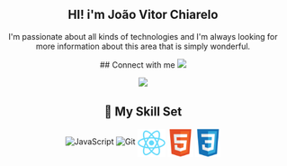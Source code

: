 <div align="center">

## HI! i'm João Vitor Chiarelo

I'm passionate about all kinds of technologies and I'm always looking for more information about this area that is simply wonderful.
  </div>
<div align="center">
## Connect with me <img src="https://media.giphy.com/media/LnQjpWaON8nhr21vNW/giphy.gif" width="60">

<a href="https://www.linkedin.com/in/joao-vitor-chiarelo-6986151a7/"><img src="https://img.shields.io/badge/LinkedIn-0077B5?style=for-the-badge&logo=linkedin&logoColor=white"></a>
</div>
<div align="center" >

## 🤹 My Skill Set

<div>
<img margin="80" src="https://camo.githubusercontent.com/ece04e9e6d8e7370a88024f41d544915e01ce71b5457326c08349cc282ccf2d4/68747470733a2f2f6d65646961332e67697068792e636f6d2f6d656469612f6c6e377a32655772696951416c6c6656636e2f323030772e77656270" alt="JavaScript" height="50" width="50"  />  
<img  alt="Git" height="50" width="50"  src="https://camo.githubusercontent.com/0cad3f969b0946abd0e5f16e9ed1ff78a2495a40c2bb5c6414aefd4be76505aa/68747470733a2f2f692e67697068792e636f6d2f6d656469612f4b7a4a6b7a6a676766474e355079366e6b542f3230302e77656270"  />
<img align="center" alt="joaoch-React"  width="50"  src="https://raw.githubusercontent.com/devicons/devicon/master/icons/react/react-original.svg" height="50">
  <img align="center" alt="joaoch-HTML"  width="45" src="https://raw.githubusercontent.com/devicons/devicon/master/icons/html5/html5-original.svg" height="50">
 
  <img align="center" alt="joaoch-CSS"  width="45" src="https://raw.githubusercontent.com/devicons/devicon/master/icons/css3/css3-original.svg" height="50">
</div>
